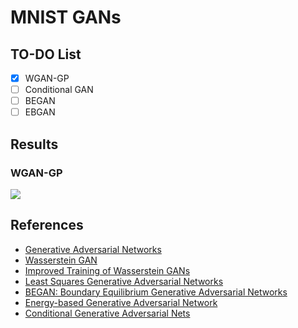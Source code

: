 # MNIST GANs

## TO-DO List

 - [x] WGAN-GP
 - [ ] Conditional GAN
 - [ ] BEGAN
 - [ ] EBGAN

## Results

### WGAN-GP

![](https://i.imgur.com/uVi38UU.gif)

## References
 - [Generative Adversarial Networks](https://arxiv.org/abs/1406.2661)
 - [Wasserstein GAN](https://arxiv.org/abs/1701.07875)
 - [Improved Training of Wasserstein GANs](https://arxiv.org/abs/1704.00028)
 - [Least Squares Generative Adversarial Networks](https://arxiv.org/abs/1611.04076)
 - [BEGAN: Boundary Equilibrium Generative Adversarial Networks](https://arxiv.org/abs/1703.10717)
 - [Energy-based Generative Adversarial Network](https://arxiv.org/abs/1609.03126)
 - [Conditional Generative Adversarial Nets](https://arxiv.org/abs/1411.1784)
